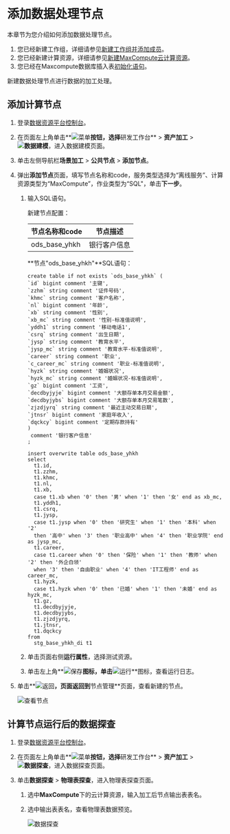 # 添加数据处理节点

本章节为您介绍如何添加数据处理节点。

1.  您已经新建工作组，详细请参见[新建工作组并添加成员](/cn.zh-CN/快速入门/新建工作组并添加成员.md)。
2.  您已经新建计算资源，详细请参见[新建MaxCompute云计算资源](/cn.zh-CN/快速入门/新建MaxCompute云计算资源.md)。
3.  您已经在Maxcompute数据库插入表[初始化语句](/cn.zh-CN/快速入门/准备工作.md)。

新建数据处理节点进行数据的加工处理。

## 添加计算节点

1.  登录[数据资源平台控制台](https://dataq.console.aliyun.com)。

2.  在页面左上角单击**![菜单](https://static-aliyun-doc.oss-accelerate.aliyuncs.com/assets/img/zh-CN/6504337061/p188771.png)**按钮，选择**研发工作台** \> **资产加工** \> **![数据建模](https://static-aliyun-doc.oss-accelerate.aliyuncs.com/assets/img/zh-CN/7366900161/p208211.png)**，进入数据建模页面。

3.  单击左侧导航栏**场景加工** \> **公共节点** \> **添加节点**。

4.  弹出**添加节点**页面，填写节点名称和code，服务类型选择为“离线服务”、计算资源类型为“MaxCompute”，作业类型为“SQL"，单击**下一步**。

    1.  输入SQL语句。

        新建节点配置：

        |节点名称和code|节点描述|
        |---------|----|
        |ods\_base\_yhkh|银行客户信息|

        **节点"ods\_base\_yhkh"**SQL语句：

        ```
        create table if not exists `ods_base_yhkh` (
        `id` bigint comment '主键',
        `zzhm` string comment '证件号码',
        `khmc` string comment '客户名称',
        `nl` bigint comment '年龄',
        `xb` string comment '性别',
        `xb_mc` string comment '性别-标准值说明',
        `yddh1` string comment '移动电话1',
        `csrq` string comment '出生日期',
        `jysp` string comment '教育水平',
        `jysp_mc` string comment '教育水平-标准值说明',
        `career` string comment '职业',
        `c_career_mc` string comment '职业-标准值说明',
        `hyzk` string comment '婚姻状况',
        `hyzk_mc` string comment '婚姻状况-标准值说明',
        `gz` bigint comment '工资',
        `decdbyjyje` bigint comment '大额存单本月交易金额',
        `decdbyjybs` bigint comment '大额存单本月交易笔数',
        `zjzdjyrq` string comment '最近主动交易日期',
        `jtnsr` bigint comment '家庭年收入',
        `dqckcy` bigint comment '定期存款持有'
        )
         comment '银行客户信息'
        ;
        
        insert overwrite table ods_base_yhkh
        select
          t1.id,
          t1.zzhm,
          t1.khmc,
          t1.nl,
          t1.xb,
          case t1.xb when '0' then '男' when '1' then '女' end as xb_mc,
          t1.yddh1,
          t1.csrq,
          t1.jysp,
          case t1.jysp when '0' then '研究生' when '1' then '本科' when '2'
          then '高中' when '3' then '职业高中' when '4' then '职业学院' end as jysp_mc,
          t1.career,
          case t1.career when '0' then '保险' when '1' then '教师' when '2' then '外企白领'
          when '3' then '自由职业' when '4' then 'IT工程师' end as career_mc,
          t1.hyzk,
          case t1.hyzk when '0' then '已婚' when '1' then '未婚' end as hyzk_mc,
          t1.gz,
          t1.decdbyjyje,
          t1.decdbyjybs,
          t1.zjzdjyrq,
          t1.jtnsr,
          t1.dqckcy
        from
          stg_base_yhkh_di t1
        ```

    2.  单击页面右侧**运行属性**，选择测试资源。

    3.  单击左上角**![保存](https://static-aliyun-doc.oss-accelerate.aliyuncs.com/assets/img/zh-CN/8561429061/p205637.png)**图标，单击**![运行](https://static-aliyun-doc.oss-accelerate.aliyuncs.com/assets/img/zh-CN/9561429061/p205638.png)**图标，查看运行日志。

5.  单击**![返回](https://static-aliyun-doc.oss-accelerate.aliyuncs.com/assets/img/zh-CN/9561429061/p205667.png)**，页面返回到**节点管理**页面，查看新建的节点。

    ![查看节点](https://static-aliyun-doc.oss-accelerate.aliyuncs.com/assets/img/zh-CN/1889060161/p207477.png)


## 计算节点运行后的数据探查

1.  登录[数据资源平台控制台](https://dataq.console.aliyun.com)。

2.  在页面左上角单击**![菜单](https://static-aliyun-doc.oss-accelerate.aliyuncs.com/assets/img/zh-CN/6504337061/p188771.png)**按钮，选择**研发工作台** \> **资产加工** \> **![数据探查](https://static-aliyun-doc.oss-accelerate.aliyuncs.com/assets/img/zh-CN/8366900161/p208214.png)**，进入数据探查页面。

3.  单击**数据探查** \> **物理表探查**，进入物理表探查页面。

    1.  选中**MaxCompute**下的云计算资源，输入加工后节点输出表表名。

    2.  选中输出表表名，查看物理表数据预览。

        ![数据探查](https://static-aliyun-doc.oss-accelerate.aliyuncs.com/assets/img/zh-CN/1889060161/p207468.png)



